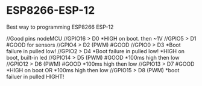 # ESP8266-ESP-12
Best way to programming ESP8266 ESP-12 

//Good pins nodeMCU
//GPIO16  > D0        *HIGH on boot. then ~1V
//GPIO5   > D1        #GOOD for sensors
//GPIO4   > D2 (PWM)  #GOOD
//GPIO0   > D3        *Boot failure in pulled low! 
//GPIO2   > D4        *Boot failure in pulled low!  *HIGH on boot, built-in led
//GPIO14  > D5 (PWM)  #GOOD *100ms high then low
//GPIO12  > D6 (PWM)  #GOOD *100ms high then low
//GPIO13  > D7        #GOOD *HIGH on boot OR *100ms high then low
//GPIO15  > D8 (PWM)  *boot failuer in pulled HIGHT!

